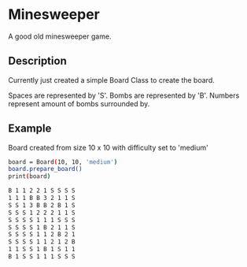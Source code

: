# Minesweeper
A good old minesweeper game.

## Description
Currently just created a simple Board Class to create the board.

Spaces are represented by 'S'. Bombs are represented by 'B'. Numbers represent amount of bombs surrounded by.

## Example
Board created from size 10 x 10 with difficulty set to 'medium'
```bash
board = Board(10, 10, 'medium')
board.prepare_board()
print(board)

B 1 1 2 2 1 S S S S
1 1 1 B B 3 2 1 1 S
S S 1 3 B B 2 B 1 S
S S S 1 2 2 2 1 1 S
S S S S 1 1 1 S S S
S S S S 1 B 2 1 1 S
S S S S 1 1 2 B 2 1
S S S S 1 1 2 1 2 B
1 1 S S 1 B 1 S 1 1
B 1 S S 1 1 1 S S S
```
